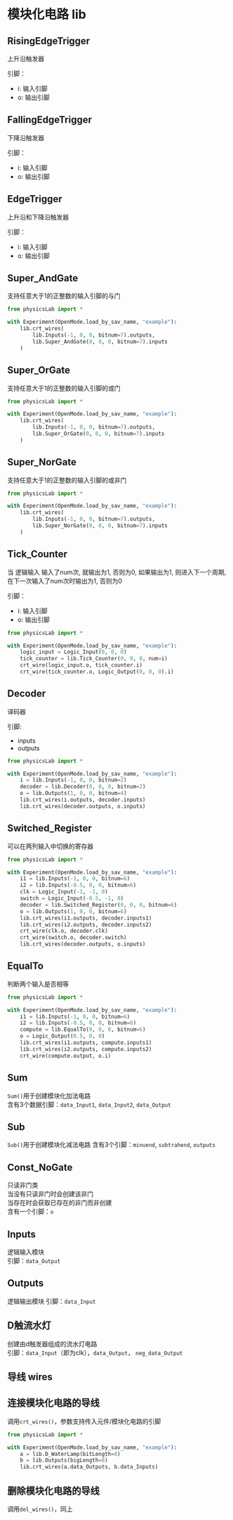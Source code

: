 # 模块化电路 lib

## RisingEdgeTrigger

上升沿触发器

引脚：

* i: 输入引脚
* o: 输出引脚

## FallingEdgeTrigger

下降沿触发器

引脚：

* i: 输入引脚
* o: 输出引脚

## EdgeTrigger

上升沿和下降沿触发器

引脚：

* i: 输入引脚
* o: 输出引脚

## Super_AndGate

支持任意大于1的正整数的输入引脚的与门

```Python
from physicsLab import *

with Experiment(OpenMode.load_by_sav_name, "example"):
    lib.crt_wires(
        lib.Inputs(-1, 0, 0, bitnum=7).outputs,
        lib.Super_AndGate(0, 0, 0, bitnum=7).inputs
    )
```

## Super_OrGate

支持任意大于1的正整数的输入引脚的或门

```Python
from physicsLab import *

with Experiment(OpenMode.load_by_sav_name, "example"):
    lib.crt_wires(
        lib.Inputs(-1, 0, 0, bitnum=7).outputs,
        lib.Super_OrGate(0, 0, 0, bitnum=7).inputs
    )
```

## Super_NorGate

支持任意大于1的正整数的输入引脚的或非门

```Python
from physicsLab import *

with Experiment(OpenMode.load_by_sav_name, "example"):
    lib.crt_wires(
        lib.Inputs(-1, 0, 0, bitnum=7).outputs,
        lib.Super_NorGate(0, 0, 0, bitnum=7).inputs
    )
```

## Tick_Counter

当 逻辑输入 输入了num次, 就输出为1, 否则为0, 如果输出为1, 则进入下一个周期, 在下一次输入了num次时输出为1, 否则为0

引脚：

* i: 输入引脚
* o: 输出引脚

```Python
from physicsLab import *

with Experiment(OpenMode.load_by_sav_name, "example"):
    logic_input = Logic_Input(0, 0, 0)
    tick_counter = lib.Tick_Counter(0, 0, 0, num=i)
    crt_wire(logic_input.o, tick_counter.i)
    crt_wire(tick_counter.o, Logic_Output(0, 0, 0).i)
```

## Decoder
译码器

引脚:
* inputs
* outputs

```Python
from physicsLab import *

with Experiment(OpenMode.load_by_sav_name, "example"):
    i = lib.Inputs(-1, 0, 0, bitnum=2)
    decoder = lib.Decoder(0, 0, 0, bitnum=2)
    o = lib.Outputs(1, 0, 0, bitnum=4)
    lib.crt_wires(i.outputs, decoder.inputs)
    lib.crt_wires(decoder.outputs, o.inputs)
```

## Switched_Register

可以在两列输入中切换的寄存器

```Python
from physicsLab import *

with Experiment(OpenMode.load_by_sav_name, "example"):
    i1 = lib.Inputs(-1, 0, 0, bitnum=6)
    i2 = lib.Inputs(-0.5, 0, 0, bitnum=6)
    clk = Logic_Input(-1, -1, 0)
    switch = Logic_Input(-0.5, -1, 0)
    decoder = lib.Switched_Register(0, 0, 0, bitnum=6)
    o = lib.Outputs(1, 0, 0, bitnum=6)
    lib.crt_wires(i1.outputs, decoder.inputs1)
    lib.crt_wires(i2.outputs, decoder.inputs2)
    crt_wire(clk.o, decoder.clk)
    crt_wire(switch.o, decoder.switch)
    lib.crt_wires(decoder.outputs, o.inputs)
```

## EqualTo

判断两个输入是否相等

```Python
from physicsLab import *

with Experiment(OpenMode.load_by_sav_name, "example"):
    i1 = lib.Inputs(-1, 0, 0, bitnum=6)
    i2 = lib.Inputs(-0.5, 0, 0, bitnum=6)
    compute = lib.EqualTo(0, 0, 0, bitnum=6)
    o = Logic_Output(0.5, 0, 0)
    lib.crt_wires(i1.outputs, compute.inputs1)
    lib.crt_wires(i2.outputs, compute.inputs2)
    crt_wire(compute.output, o.i)
```

## Sum

```Sum()```用于创建模块化加法电路  
含有3个数据引脚：`data_Input1`, `data_Input2`, `data_Output`

## Sub

`Sub()`用于创建模块化减法电路
含有3个引脚：`minuend`, `subtrahend`, `outputs`

## Const_NoGate

只读非门类  
当没有只读非门时会创建该非门  
当存在时会获取已存在的非门而非创建  
含有一个引脚：`o`

## Inputs

逻辑输入模块  
引脚：`data_Output`

## Outputs

逻辑输出模块
引脚：`data_Input`

## D触流水灯

创建由d触发器组成的流水灯电路  
引脚：`data_Input`（即为clk），`data_Output`， `neg_data_Output`

## 导线 wires

## 连接模块化电路的导线

调用`crt_wires()`，参数支持传入元件/模块化电路的引脚

```Python
from physicsLab import *

with Experiment(OpenMode.load_by_sav_name, "example"):
    a = lib.D_WaterLamp(bitLength=8)
    b = lib.Outputs(bigLength=8)
    lib.crt_wires(a.data_Outputs, b.data_Inputs)
```

## 删除模块化电路的导线

调用`del_wires()`，同上
